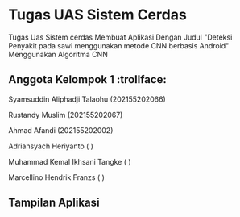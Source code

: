 # Tugas UAS Sistem Cerdas
Tugas Uas Sistem cerdas Membuat Aplikasi Dengan Judul "Deteksi Penyakit pada sawi menggunakan metode CNN berbasis Android"
Menggunakan Algoritma CNN

## Anggota Kelompok 1 :trollface:
<p>Syamsuddin Aliphadji Talaohu (202155202066)</p>
<p>Rustandy Muslim (202155202067)</p>
<p>Ahmad Afandi (202155202002)</p>
<p>Adriansyach Heriyanto (   )</p>
<p>Muhammad Kemal Ikhsani Tangke (   )</p>
<p>Marcellino Hendrik Franzs (   )</p>

## Tampilan Aplikasi 
